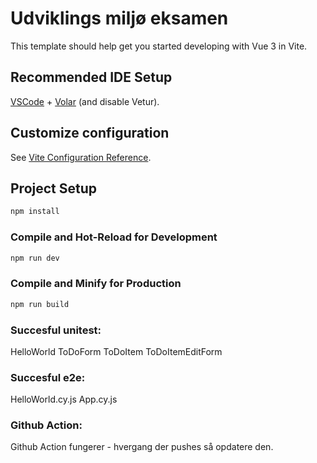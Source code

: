# Udviklings miljø eksamen

This template should help get you started developing with Vue 3 in Vite.

## Recommended IDE Setup

[VSCode](https://code.visualstudio.com/) + [Volar](https://marketplace.visualstudio.com/items?itemName=Vue.volar) (and disable Vetur).

## Customize configuration

See [Vite Configuration Reference](https://vitejs.dev/config/).

## Project Setup

```sh
npm install
```

### Compile and Hot-Reload for Development

```sh
npm run dev
```

### Compile and Minify for Production

```sh
npm run build
```
### Succesful unitest:
HelloWorld
ToDoForm
ToDoItem
ToDoItemEditForm

### Succesful e2e:
HelloWorld.cy.js App.cy.js

### Github Action:
Github Action fungerer - hvergang der pushes så opdatere den.
